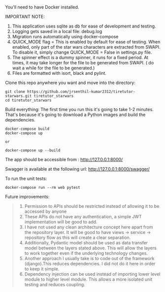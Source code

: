 You'll need to have Docker installed.

IMPORTANT NOTE:
1. This application uses sqlite as db for ease of development and testing.
2. Logging gets saved in a local file: debug.log
3. Migration runs automatically using docker-compose
4. QUICK_MODE flag = This is enabled by default for ease of testing. When enabled,
   only part of the star wars characters are extracted from SWAPI. To disable it, 
   simply change QUICK_MODE = False in settings.py file.
5. The spinner effect is a dummy spinner, it runs for a fixed period. At times,
   it may take longer for the file to be generated from SWAPI.
   ( do wait a while for the file to be generated.)
6. Files are formatted with isort, black and pylint.

Clone this repo anywhere you want and move into the directory:

```
git clone https://github.com/jrsenthil-kumar2312/tiretutor-starwars.git tiretutor_starwars
cd tiretutor_starwars
```

Build everything:
The first time you run this it's going to take 1-2 minutes. That's because it's going to download a Python images and build the dependencies.

```
docker-compose build
docker-compose up

or 

docker-compose up --build
```

The app should be accessible from : http://127.0.0.1:8000/

Swagger is available at the following url: http://127.0.0.1:8000/swagger/


To run the unit tests:
```
docker-compose run --rm web pytest
```

Future improvements:

> 1. Permission to APIs should be restricted instead of allowing it to be accessed by anyone
> 2. These APIs do not have any authentication, a simple JWT implementation will be good to add.
> 3. I have not used any clean architecture concept here apart from the repository layer. It will
     be good to have views -> service -> repository flow as this will create a clear separation.
> 4. Additionally, Pydantic model should be used as data transfer model between the layers stated above.
     This will allow the layers to work together even if the underlying technology changes.
> 5. Another approach I usually take is to code out of the framework (django).This reduces dependencies.
     I did not do it here in order to keep it simple.
> 6. Dependency injection can be used instead of importing lower level module to higher level module. 
     This allows a more isolated unit testing and reduces coupling.
